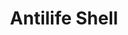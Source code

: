 ---
title: "Antilife Shell"
permalink: /spells/antilife-shell/
tags:
  - Spell
available_for:
  - Druid
level: "5th Level"
school: "Abjuration"
area: "10 ft"
shape: "Sphere"
comp:
  - V
  - S
duration: "Up to 1 hour"
concentration: true
description: |
  A shimmering barrier extends out from you in a 10-foot radius and moves with you, remaining centered on you and hedging out creatures other than undead and constructs. The barrier lasts for the duration.

  The barrier prevents an affected creature from passing or reaching through. An affected creature can cast spells or make attacks with ranged or reach weapons through the barrier.

  If you move so that an affected creature is forced to pass through the barrier, the spell ends.
excerpt: "A shimmering barrier extends out from you in a 10-foot radius and moves with you, remaining centered on you and hedging out creatures other than undead and constructs."
source: "Basic Rules"
---